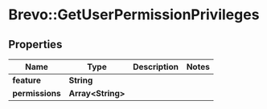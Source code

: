# Brevo::GetUserPermissionPrivileges

## Properties
Name | Type | Description | Notes
------------ | ------------- | ------------- | -------------
**feature** | **String** |  | 
**permissions** | **Array&lt;String&gt;** |  | 


